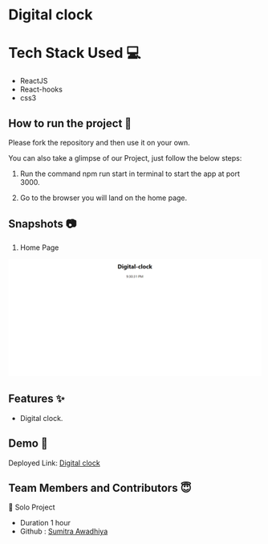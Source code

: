 # Digital clock 

# Tech Stack Used 💻

- ReactJS
- React-hooks
- css3
  

## How to run the project 🚀

Please fork the repository and then use it on your own.

You can also take a glimpse of our Project, just follow the below steps:

1. Run the command npm run start in terminal to start the app at port 3000.

2. Go to the browser you will land on the home page.


## Snapshots 📷

1. Home Page

![Home Page](./Images/homepage.png)


## Features ✨
- Digital clock.

## Demo 🎥

Deployed Link: [Digital clock](https://my-digital-clockk.netlify.app/)

## Team Members and Contributors 😇

👤 Solo Project
- Duration 1 hour
- Github : [Sumitra Awadhiya](https://github.com/sumitra05)
